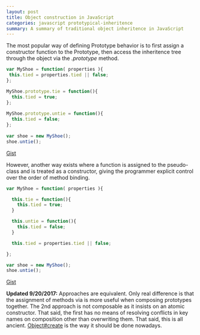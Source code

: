 ```yaml
---
layout: post 
title: Object construction in JavaScript
categories: javascript prototypical-inheritence
summary: A summary of traditional object inheritence in JavaScript
---
```

The most popular way of defining Prototype behavior is to first assign a constructor function to the Prototype, then access the inheritence tree through the object via the *.prototype* method.

```javascript
var MyShoe = function( properties ){
 this.tied = properties.tied || false;
};

MyShoe.prototype.tie = function(){
  this.tied = true;
};
 
MyShoe.prototype.untie = function(){
  this.tied = false;
};
 
var shoe = new MyShoe();
shoe.untie();
```
[Gist](https://gist.github.com/htmldrum/e728954c94a75379fd44)

However, another way exists where a function is assigned to the pseudo-class and is treated as a constructor, giving the programmer explicit control over the order of method binding.

```javascript
var MyShoe = function( properties ){

  this.tie = function(){
    this.tied = true;
  }

  this.untie = function(){
    this.tied = false;
  }

  this.tied = properties.tied || false;

};

var shoe = new MyShoe();
shoe.untie();
```
[Gist](https://gist.github.com/htmldrum/39e622d3eb8c18047297)

**Updated 9/20/2017:** Approaches are equivalent. Only real difference is that the assignment of methods via is more useful when composing prototypes together. The 2nd approach is not composable as it insists on an atomic constructor. That said, the first has no means of resolving conflicts in key names on composition other than overwriting them. That said, this is all ancient. [Object#create](https://developer.mozilla.org/en-US/docs/Web/JavaScript/Reference/Global_Objects/Object/create) is the way it should be done nowadays.
